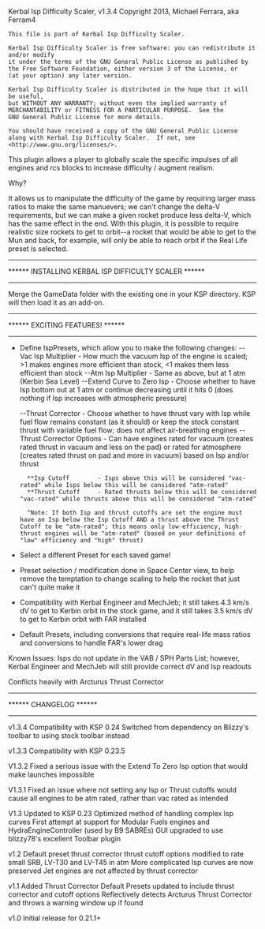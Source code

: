 Kerbal Isp Difficulty Scaler, v1.3.4
Copyright 2013, Michael Ferrara, aka Ferram4


    This file is part of Kerbal Isp Difficulty Scaler.

    Kerbal Isp Difficulty Scaler is free software: you can redistribute it and/or modify
    it under the terms of the GNU General Public License as published by
    the Free Software Foundation, either version 3 of the License, or
    (at your option) any later version.

    Kerbal Isp Difficulty Scaler is distributed in the hope that it will be useful,
    but WITHOUT ANY WARRANTY; without even the implied warranty of
    MERCHANTABILITY or FITNESS FOR A PARTICULAR PURPOSE.  See the
    GNU General Public License for more details.

    You should have received a copy of the GNU General Public License
    along with Kerbal Isp Difficulty Scaler.  If not, see <http://www.gnu.org/licenses/>.


This plugin allows a player to globally scale the specific impulses of all engines and rcs blocks to increase difficulty / augment realism.

Why?

It allows us to manipulate the difficulty of the game by requiring larger mass ratios to make the same manuevers; we can't change the delta-V requirements, but we can make a given rocket produce less delta-V, which has the same effect in the end.
With this plugin, it is possible to require realistic size rockets to get to orbit--a rocket that would be able to get to the Mun and back, for example, will only be able to reach orbit if the Real Life preset is selected.


*****************************************************
****** INSTALLING KERBAL ISP DIFFICULTY SCALER ******
*****************************************************

Merge the GameData folder with the existing one in your KSP directory.  KSP will then load it as an add-on.


********************************
****** EXCITING FEATURES! ******
********************************

* Define IspPresets, which allow you to make the following changes:
	--Vac Isp Multiplier		- How much the vacuum Isp of the engine is scaled; >1 makes engines more efficient than stock, <1 makes them less efficient than stock
	--Atm Isp Multiplier		- Same as above, but at 1 atm (Kerbin Sea Level)
	--Extend Curve to Zero Isp	- Choose whether to have Isp bottom out at 1 atm or continue decreasing until it hits 0 (does nothing if Isp increases with atmospheric pressure)

	--Thrust Corrector		- Choose whether to have thrust vary with Isp while fuel flow remains constant (as it should) or keep the stock constant thrust with variable fuel flow; does not affect air-breathing engines
	--Thrust Corrector Options	- Can have engines rated for vacuum (creates rated thrust in vacuum and less on the pad) or rated for atmosphere (creates rated thrust on pad and more in vacuum) based on Isp and/or thrust

		**Isp Cutoff		- Isps above this will be considered "vac-rated" while Isps below this will be considered "atm-rated"
		**Thrust Cutoff		- Rated thrusts below this will be considered "vac-rated" while thrusts above this will be considered "atm-rated"

		^Note: If both Isp and thrust cutoffs are set the engine must have an Isp below the Isp Cutoff AND a thrust above the Thrust Cutoff to be "atm-rated"; this means only low-efficiency, high-thrust engines will be "atm-rated" (based on your definitions of "low" efficiency and "high" thrust)
	 
	
* Select a different Preset for each saved game!

* Preset selection / modification done in Space Center view, to help remove the temptation to change scaling to help the rocket that just can't quite make it

* Compatibility with Kerbal Engineer and MechJeb; it still takes 4.3 km/s dV to get to Kerbin orbit in the stock game, and it still takes 3.5 km/s dV to get to Kerbin orbit with FAR installed

* Default Presets, including conversions that require real-life mass ratios and conversions to handle FAR's lower drag

Known Issues:
Isps do not update in the VAB / SPH Parts List; however, Kerbal Engineer and MechJeb will still provide correct dV and Isp readouts

Conflicts heavily with Arcturus Thrust Corrector

***********************
****** CHANGELOG ******
***********************
v1.3.4
Compatibility with KSP 0.24
Switched from dependency on Blizzy's toolbar to using stock toolbar instead

v1.3.3
Compatibility with KSP 0.23.5

V1.3.2
Fixed a serious issue with the Extend To Zero Isp option that would make launches impossible

V1.3.1
Fixed an issue where not setting any Isp or Thrust cutoffs would cause all engines to be atm rated, rather than vac rated as intended

V1.3
Updated to KSP 0.23
Optimized method of handling complex Isp curves
First attempt at support for Modular Fuels engines and HydraEngineController (used by B9 SABREs)
GUI upgraded to use blizzy78's excellent Toolbar plugin


v1.2
Default preset thrust corrector thrust cutoff options modified to rate small SRB, LV-T30 and LV-T45 in atm
More complicated Isp curves are now preserved
Jet engines are not affected by thrust corrector

v1.1
Added Thrust Corrector
Default Presets updated to include thrust corrector and cutoff options
Reflectively detects Arcturus Thrust Corrector and throws a warning window up if found

v1.0
Initial release for 0.21.1+